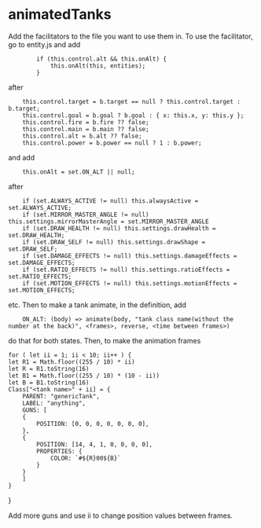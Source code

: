 # animatedTanks

Add the facilitators to the file you want to use them in. 
To use the facilitator, go to entity.js and add

            if (this.control.alt && this.onAlt) {
                this.onAlt(this, entities);
            }

after

        this.control.target = b.target == null ? this.control.target : b.target;
        this.control.goal = b.goal ? b.goal : { x: this.x, y: this.y };
        this.control.fire = b.fire ?? false;
        this.control.main = b.main ?? false;
        this.control.alt = b.alt ?? false;
        this.control.power = b.power == null ? 1 : b.power;

and add

        this.onAlt = set.ON_ALT || null;

after

        if (set.ALWAYS_ACTIVE != null) this.alwaysActive = set.ALWAYS_ACTIVE;
        if (set.MIRROR_MASTER_ANGLE != null) this.settings.mirrorMasterAngle = set.MIRROR_MASTER_ANGLE
        if (set.DRAW_HEALTH != null) this.settings.drawHealth = set.DRAW_HEALTH;
        if (set.DRAW_SELF != null) this.settings.drawShape = set.DRAW_SELF;
        if (set.DAMAGE_EFFECTS != null) this.settings.damageEffects = set.DAMAGE_EFFECTS;
        if (set.RATIO_EFFECTS != null) this.settings.ratioEffects = set.RATIO_EFFECTS;
        if (set.MOTION_EFFECTS != null) this.settings.motionEffects = set.MOTION_EFFECTS;

etc.
Then to make a tank animate, in the definition, add

        ON_ALT: (body) => animate(body, "tank class name(without the number at the back)", <frames>, reverse, <time between frames>)

do that for both states.
Then, to make the animation frames

    for ( let ii = 1; ii < 10; ii++ ) {
    let R1 = Math.floor((255 / 10) * ii)
    let R = R1.toString(16)
    let B1 = Math.floor((255 / 10) * (10 - ii))
    let B = B1.toString(16)
    Class["<tank name>" + ii] = {
        PARENT: "genericTank",
        LABEL: "anything",
        GUNS: [
        {
            POSITION: [0, 0, 0, 0, 0, 0, 0],
        },
        {
            POSITION: [14, 4, 1, 0, 0, 0, 0],
            PROPERTIES: {
                COLOR: `#${R}00${B}`
            }
        }
        ]
    }
}

Add more guns and use ii to change position values between frames.
